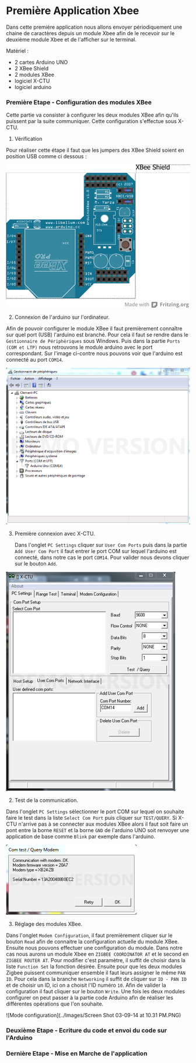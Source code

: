 Première Application Xbee
=======

Dans cette première application nous allons envoyer périodiquement une chaine de caractères depuis un module Xbee afin de le recevoir sur le deuxième module Xbee et de l'afficher sur le terminal.

Matériel :
- 2 cartes Arduino UNO
- 2 XBee Shield
- 2 modules XBee 
- logiciel X-CTU 
- logiciel arduino

### Première Etape - Configuration des modules XBee

Cette partie va consister à configurer les deux modules XBee afin qu'ils puissent par la suite communiquer. 
Cette configuration s'effectue sous X-CTU.

1. Vérification 

  Pour réaliser cette étape il faut que les jumpers des XBee Shield soient en position USB comme ci dessous :

 ![XBee Shield](../Images/Xbee_shield.png)
 
2. Connexion de l'arduino sur l'ordinateur.

  Afin de pouvoir configurer le module XBee il faut premièrement connaître sur quel port (USB) l'arduino est branché. Pour cela il faut se rendre dans le `Gestionnaire de Périphériques` sous Windows. Puis dans la partie `Ports (COM et LTP)` nous retrouvons le module arduino avec le port correspondant. Sur l'image ci-contre nous pouvons voir que l'arduino est connecté au port `COM14`.
  
 ![Gestionnaire de Périphériques](../Images/gestionnaire_peripherique.PNG)
  
3. Première connexion avec X-CTU.
  
   Dans l'onglet `PC Settings` cliquer sur `User Com Ports` puis dans la partie `Add User Com Port` il faut entrer le port COM sur lequel l'arduino est connecté, dans notre cas le port `COM14`. Pour valider nous devons cliquer sur le bouton `Add`.

 ![Ajout port COM](../Images/Add_port_com.PNG)
 
2. Test de la communication.

  Dans l'onglet `PC Settings` sélectionner le port COM sur lequel on souhaite faire le test dans la liste `Select Com Port` puis cliquer sur `TEST/QUERY`. Si X-CTU n'arrive pas à se connecter aux modules XBee alors il faut soit 
faire un pont entre la borne `RESET` et la borne `GND` de l'arduino UNO soit renvoyer une application de base comme `Blink` par exemple dans l'arduino.

 ![Test de la communication](../Images/test_xctu_ok.PNG)

3. Réglage des modules XBee.

  Dans l'onglet `Modem Configuration`, il faut premièrement cliquer sur le bouton `Read` afin de connaitre la configuration actuelle du module XBee. Ensuite nous pouvons effectuer une configuration du module. Dans notre cas nous aurons un module Xbee en `ZIGBEE COORDINATOR AT` et le second en `ZIGBEE ROUTER AT`. Pour modifier c'est paramètre, il suffit de choisir dans la liste `Function Set` la fonction désirée. Ensuite pour que les deux modules Zigbee puissent communiquer ensemble il faut leurs assigner le même `PAN ID`. Pour cela dans la branche `Networking` il suffit de cliquer sur `ID - PAN ID` et de choisir un ID, ici on a choisit l'ID numéro `10`. Afin de valider la configuration il faut cliquer sur le bouton `Write`. Une fois les deux modules configurer on peut passer à la partie code Arduino afin de réaliser les différentes opérations que l'on souhaite.
  
  ![Mode configuration](../Images/Screen Shot 03-09-14 at 10.31 PM.PNG)
  


  
### Deuxième Etape - Ecriture du code et envoi du code sur l'Arduino

### Dernière Etape - Mise en Marche de l'application

